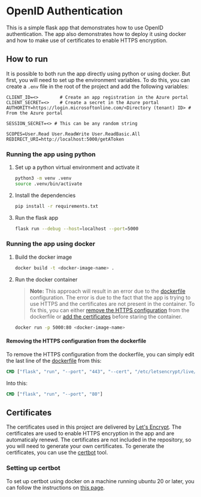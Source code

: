 # OpenID Authentication
This is a simple flask app that demonstrates how to use OpenID authentication. The app also demonstrates how to deploy it using docker and how to make use of certificates to enable HTTPS encryption.

## How to run
It is possible to both run the app directly using python or using docker. But first, you will need to set up the environment variables. To do this, you can create a `.env` file in the root of the project and add the following variables:
```env
CLIENT_ID=<>        # Create an app registration in the Azure portal
CLIENT_SECRET=<>    # Create a secret in the Azure portal
AUTHORITY=https://login.microsoftonline.com/<Directory (tenant) ID> # From the Azure portal

SESSION_SECRET=<> # This can be any random string

SCOPES=User.Read User.ReadWrite User.ReadBasic.All
REDIRECT_URI=http://localhost:5000/getAToken
```

### Running the app using python

1. Set up a python virtual environment and activate it
    ```bash
    python3 -m venv .venv
    source .venv/bin/activate
    ```

2. Install the dependencies
    ```bash
    pip install -r requirements.txt
    ```

3. Run the flask app
    ```bash
    flask run --debug --host=localhost --port=5000
    ```

### Running the app using docker

1. Build the docker image
    ```bash
    docker build -t <docker-image-name> .
    ```

2. Run the docker container
    > **Note:** This approach will result in an error due to the [dockerfile](dockerfile) configuration. The error is due to the fact that the app is trying to use HTTPS and the certificates are not present in the container. To fix this, you can either [remove the HTTPS configuration](#removing-the-https-configuration-from-the-dockerfile) from the dockerfile or [add the certificates](#certificates) before staring the container.
    ```bash
    docker run -p 5000:80 <docker-image-name>
    ```

#### Removing the HTTPS configuration from the dockerfile
To remove the HTTPS configuration from the dockerfile, you can simply edit the last line of the [dockerfile](dockerfile) from this:
```dockerfile
CMD ["flask", "run", "--port", "443", "--cert", "/etc/letsencrypt/live/jpe130.x310.net/fullchain.pem", "--key", "/etc/letsencrypt/live/jpe130.x310.net/privkey.pem"]
```

Into this:
```dockerfile
CMD ["flask", "run", "--port", "80"]
```

## Certificates
The certificates used in this project are delivered by [Let's Encrypt](https://letsencrypt.org/). The certificates are used to enable HTTPS encryption in the app and are automaticaly renewd. The certificates are not included in the repository, so you will need to generate your own certificates. To generate the certificates, you can use the [certbot](https://certbot.eff.org/) tool.

### Setting up certbot
To set up certbot using docker on a machine running ubuntu 20 or later, you can follow the instructions on [this page](https://certbot.eff.org/instructions?ws=other&os=ubuntufocal&tab=standard). 
